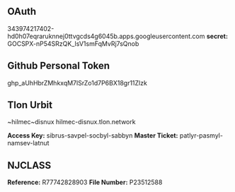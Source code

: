## OAuth
343974217402-hd0h07eqraruknnej0ttvgcds4g6045b.apps.googleusercontent.com
**secret:** 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
## Github Personal Token
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

## Tlon Urbit
~hilmec~disnux 
hilmec-disnux.tlon.network

**Access Key:** sibrus-savpel-socbyl-sabbyn
**Master Ticket:** patlyr-pasmyl-namsev-latnut

## NJCLASS
**Reference:** R77742828903
**File Number:** P23512588

